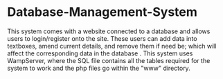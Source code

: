 # Database-Management-System
This system comes with a website connected to a database and allows users to login/register onto the site. These users can add data into
textboxes, amend current details, and remove them if need be; which will affect the corresponding data in the database . This system uses WampServer, where the SQL file contains all the tables 
required for the system to work and the php files go within the "www" directory. 
